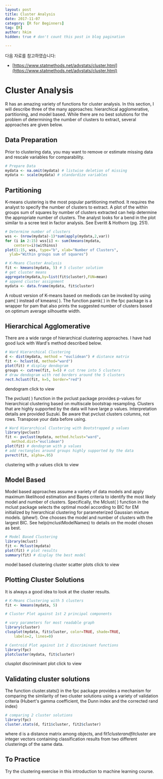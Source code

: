 ```yaml
---
layout: post  
title: Cluster Analysis
date: 2017-11-07  
category: [R for Beginners]  
tag: [R]  
author: hkim  
hidden: true # don't count this post in blog pagination  

---
```


다음 자료를 참고하였습니다:  
- [https://www.statmethods.net/advstats/cluster.html](https://www.statmethods.net/advstats/cluster.html)

# Cluster Analysis

R has an amazing variety of functions for cluster analysis. In this section, I will describe three of the many approaches: hierarchical agglomerative, partitioning, and model based. While there are no best solutions for the problem of determining the number of clusters to extract, several approaches are given below.

## Data Preparation

Prior to clustering data, you may want to remove or estimate missing data and rescale variables for comparability.

```r
# Prepare Data
mydata <- na.omit(mydata) # listwise deletion of missing
mydata <- scale(mydata) # standardize variables
```

## Partitioning

K-means clustering is the most popular partitioning method. It requires the analyst to specify the number of clusters to extract. A plot of the within groups sum of squares by number of clusters extracted can help determine the appropriate number of clusters. The analyst looks for a bend in the plot similar to a scree test in factor analysis. See Everitt & Hothorn (pg. 251).

```r
# Determine number of clusters
wss <- (nrow(mydata)-1)*sum(apply(mydata,2,var))
for (i in 2:15) wss[i] <- sum(kmeans(mydata,
  	centers=i)$withinss)
plot(1:15, wss, type="b", xlab="Number of Clusters",
  ylab="Within groups sum of squares")

# K-Means Cluster Analysis
fit <- kmeans(mydata, 5) # 5 cluster solution
# get cluster means
aggregate(mydata,by=list(fit$cluster),FUN=mean)
# append cluster assignment
mydata <- data.frame(mydata, fit$cluster)
```

A robust version of K-means based on mediods can be invoked by using pam( ) instead of kmeans( ). The function pamk( ) in the fpc package is a wrapper for pam that also prints the suggested number of clusters based on optimum average silhouette width.


## Hierarchical Agglomerative

There are a wide range of hierarchical clustering approaches. I have had good luck with Ward's method described below.

```r
# Ward Hierarchical Clustering
d <- dist(mydata, method = "euclidean") # distance matrix
fit <- hclust(d, method="ward")
plot(fit) # display dendogram
groups <- cutree(fit, k=5) # cut tree into 5 clusters
# draw dendogram with red borders around the 5 clusters
rect.hclust(fit, k=5, border="red")
```

dendogram click to view

The pvclust( ) function in the pvclust package provides p-values for hierarchical clustering based on multiscale bootstrap resampling. Clusters that are highly supported by the data will have large p values. Interpretation details are provided Suzuki. Be aware that pvclust clusters columns, not rows. Transpose your data before using.

```r
# Ward Hierarchical Clustering with Bootstrapped p values
library(pvclust)
fit <- pvclust(mydata, method.hclust="ward",
   method.dist="euclidean")
plot(fit) # dendogram with p values
# add rectangles around groups highly supported by the data
pvrect(fit, alpha=.95)
```

clustering with p values click to view


## Model Based

Model based approaches assume a variety of data models and apply maximum likelihood estimation and Bayes criteria to identify the most likely model and number of clusters. Specifically, the Mclust( ) function in the mclust package selects the optimal model according to BIC for EM initialized by hierarchical clustering for parameterized Gaussian mixture models. (phew!). One chooses the model and number of clusters with the largest BIC. See help(mclustModelNames) to details on the model chosen as best.

```r
# Model Based Clustering
library(mclust)
fit <- Mclust(mydata)
plot(fit) # plot results
summary(fit) # display the best model
```

model based clustering cluster scatter plots click to view


## Plotting Cluster Solutions

It is always a good idea to look at the cluster results.

```r
# K-Means Clustering with 5 clusters
fit <- kmeans(mydata, 5)

# Cluster Plot against 1st 2 principal components

# vary parameters for most readable graph
library(cluster)
clusplot(mydata, fit$cluster, color=TRUE, shade=TRUE,
  	labels=2, lines=0)

# Centroid Plot against 1st 2 discriminant functions
library(fpc)
plotcluster(mydata, fit$cluster)
```

clusplot discriminant plot click to view


## Validating cluster solutions

The function cluster.stats() in the fpc package provides a mechanism for comparing the similarity of two cluster solutions using a variety of validation criteria (Hubert's gamma coefficient, the Dunn index and the corrected rand index)

```r
# comparing 2 cluster solutions
library(fpc)
cluster.stats(d, fit1$cluster, fit2$cluster)
```

where d is a distance matrix among objects, and fit1$cluster and fit$cluster are integer vectors containing classification results from two different clusterings of the same data.


## To Practice

Try the clustering exercise in this introduction to machine learning course.
